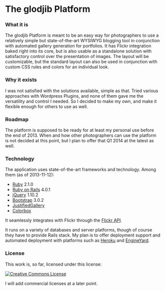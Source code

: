 # The glodjib Platform

### What it is

The glodjib Platform is meant to be an easy way for photographers to use a relatively simple but state-of-the-art WYSIWYG
blogging tool in conjunction with automated gallery generation for portfolios.
It has Flickr integration baked right into its core, but is also usable as a standalone solution with satisfactory control
over the presentation of images.
The layout will be customizable, but the standard layout can also be used in conjunction with custom CSS rules and colors
for an individual look.

### Why it exists

I was not satisfied with the solutions available, simple as that. Tried various approaches with Wordpress Plugins, and
none of them gave me the versatility and control I needed. So I decided to make my own, and make it flexible enough for
others to use as well.

### Roadmap

The platform is supposed to be ready for at least my personal use before the end of 2013. When and how other photographers
can use the platform is not decided at this point, but I plan to offer that Q1 2014 at the latest as well.

### Technology

The application uses state-of-the-art frameworks and technology. Among them (as of 2013-11-12):

* [Ruby](https://www.ruby-lang.org/en/) 2.1.0
* [Ruby on Rails](http://rubyonrails.org/) 4.0.1
* [jQuery](http://jquery.com/) 1.10.2
* [Bootstrap](http://getbootstrap.com/) 3.0.2
* [JustifiedGallery](http://miromannino.com/projects/justified-gallery/)
* [Colorbox](http://www.jacklmoore.com/colorbox/)

It seamlessly integrates with Flickr through the [Flickr API](http://www.flickr.com/services/api/).

It runs on a variety of databases and server platforms, though of course they have to provide Rails stack.
My plan is to offer deployment support and automated deployment with platforms such as [Heroku](https://www.heroku.com/)
and [EngineYard](https://www.engineyard.com/).

### License

This work is, so far, licensed under this license:

[![Creative Commons License](http://i.creativecommons.org/l/by-nc-nd/3.0/88x31.png "Creative Commons License")](http://creativecommons.org/licenses/by-nc-nd/3.0/)

I will add commercial licenses at a later point.
